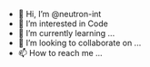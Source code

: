 - 👋 Hi, I’m @neutron-int
- 👀 I’m interested in Code
- 🌱 I’m currently learning ...
- 💞️ I’m looking to collaborate on ...
- 📫 How to reach me ...

<!---
neutron-int/neutron-int is a ✨ special ✨ repository because its `README.md` (this file) appears on your GitHub profile.
You can click the Preview link to take a look at your changes.
--->
